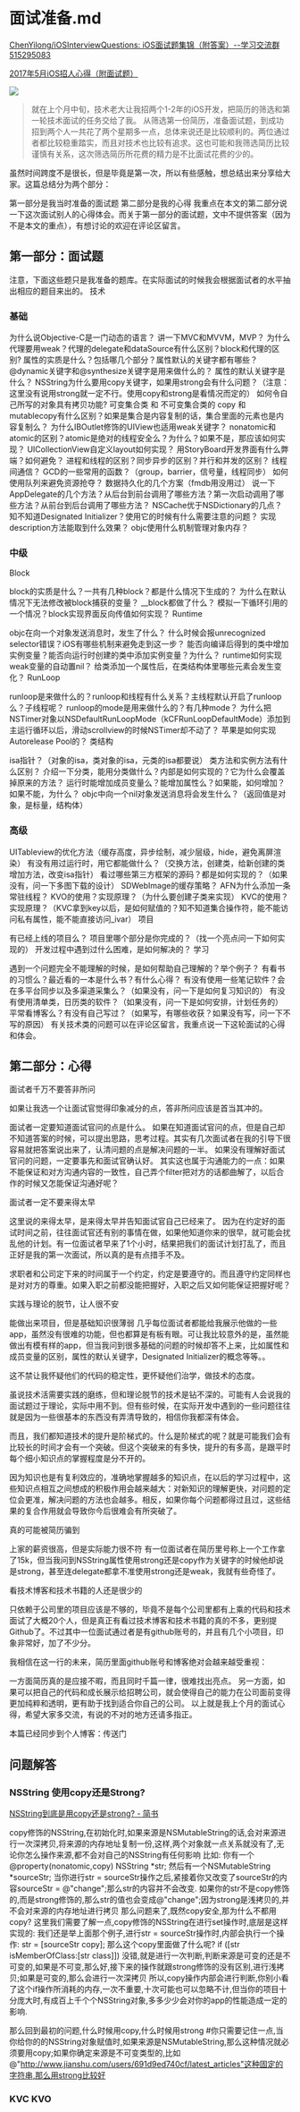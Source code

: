 
# 面试准备.md

[ChenYilong/iOSInterviewQuestions: iOS面试题集锦（附答案）--学习交流群515295083](https://github.com/ChenYilong/iOSInterviewQuestions)

[2017年5月iOS招人心得（附面试题）](http://www.jianshu.com/p/56e40ea56813)


![](http://upload-images.jianshu.io/upload_images/859001-62c64645adc0ec72.jpg?imageMogr2/auto-orient/strip%7CimageView2/2/w/1240)

>就在上个月中旬，技术老大让我招两个1-2年的iOS开发，把简历的筛选和第一轮技术面试的任务交给了我。
>从筛选第一份简历，准备面试题，到成功招到两个人一共花了两个星期多一点，总体来说还是比较顺利的。两位通过者都比较稳重踏实，而且对技术也比较有追求。这也可能和我筛选简历比较谨慎有关系，这次筛选简历所花费的精力是不比面试花费的少的。

虽然时间跨度不是很长，但是毕竟是第一次，所以有些感触，想总结出来分享给大家。这篇总结分为两个部分：

第一部分是我当时准备的面试题
第二部分是我的心得
我重点在本文的第二部分说一下这次面试别人的心得体会。而关于第一部分的面试题，文中不提供答案（因为不是本文的重点），有想讨论的欢迎在评论区留言。

## 第一部分：面试题

注意，下面这些题只是我准备的题库。在实际面试的时候我会根据面试者的水平抽出相应的题目来出的。
技术

### 基础

为什么说Objective-C是一门动态的语言？
讲一下MVC和MVVM，MVP？
为什么代理要用weak？代理的delegate和dataSource有什么区别？block和代理的区别?
属性的实质是什么？包括哪几个部分？属性默认的关键字都有哪些？@dynamic关键字和@synthesize关键字是用来做什么的？
属性的默认关键字是什么？
NSString为什么要用copy关键字，如果用strong会有什么问题？（注意：这里没有说用strong就一定不行。使用copy和strong是看情况而定的）
如何令自己所写的对象具有拷贝功能?
可变集合类 和 不可变集合类的 copy 和 mutablecopy有什么区别？如果是集合是内容复制的话，集合里面的元素也是内容复制么？
为什么IBOutlet修饰的UIView也适用weak关键字？
nonatomic和atomic的区别？atomic是绝对的线程安全么？为什么？如果不是，那应该如何实现？
UICollectionView自定义layout如何实现？
用StoryBoard开发界面有什么弊端？如何避免？
进程和线程的区别？同步异步的区别？并行和并发的区别？
线程间通信？
GCD的一些常用的函数？（group，barrier，信号量，线程同步）
如何使用队列来避免资源抢夺？
数据持久化的几个方案（fmdb用没用过）
说一下AppDelegate的几个方法？从后台到前台调用了哪些方法？第一次启动调用了哪些方法？从前台到后台调用了哪些方法？
NSCache优于NSDictionary的几点？
知不知道Designated Initializer？使用它的时候有什么需要注意的问题？
实现description方法能取到什么效果？
objc使用什么机制管理对象内存？

### 中级

Block

block的实质是什么？一共有几种block？都是什么情况下生成的？
为什么在默认情况下无法修改被block捕获的变量？ __block都做了什么？
模拟一下循环引用的一个情况？block实现界面反向传值如何实现？
Runtime

objc在向一个对象发送消息时，发生了什么？
什么时候会报unrecognized selector错误？iOS有哪些机制来避免走到这一步？
能否向编译后得到的类中增加实例变量？能否向运行时创建的类中添加实例变量？为什么？
runtime如何实现weak变量的自动置nil？
给类添加一个属性后，在类结构体里哪些元素会发生变化？
RunLoop

runloop是来做什么的？runloop和线程有什么关系？主线程默认开启了runloop么？子线程呢？
runloop的mode是用来做什么的？有几种mode？
为什么把NSTimer对象以NSDefaultRunLoopMode（kCFRunLoopDefaultMode）添加到主运行循环以后，滑动scrollview的时候NSTimer却不动了？
苹果是如何实现Autorelease Pool的？
类结构

isa指针？（对象的isa，类对象的isa，元类的isa都要说）
类方法和实例方法有什么区别？
介绍一下分类，能用分类做什么？内部是如何实现的？它为什么会覆盖掉原来的方法？
运行时能增加成员变量么？能增加属性么？如果能，如何增加？如果不能，为什么？
objc中向一个nil对象发送消息将会发生什么？（返回值是对象，是标量，结构体）
### 高级

UITableview的优化方法（缓存高度，异步绘制，减少层级，hide，避免离屏渲染）
有没有用过运行时，用它都能做什么？（交换方法，创建类，给新创建的类增加方法，改变isa指针）
看过哪些第三方框架的源码？都是如何实现的？（如果没有，问一下多图下载的设计）
SDWebImage的缓存策略？
AFN为什么添加一条常驻线程？
KVO的使用？实现原理？（为什么要创建子类来实现）
KVC的使用？实现原理？（KVC拿到key以后，是如何赋值的？知不知道集合操作符，能不能访问私有属性，能不能直接访问_ivar）
项目

有已经上线的项目么？
项目里哪个部分是你完成的？（找一个亮点问一下如何实现的）
开发过程中遇到过什么困难，是如何解决的？
学习

遇到一个问题完全不能理解的时候，是如何帮助自己理解的？举个例子？
有看书的习惯么？最近看的一本是什么书？有什么心得？
有没有使用一些笔记软件？会在多平台同步以及多渠道采集么？（如果没有，问一下是如何复习知识的）
有没有使用清单类，日历类的软件？（如果没有，问一下是如何安排，计划任务的）
平常看博客么？有没有自己写过？（如果写，有哪些收获？如果没有写，问一下不写的原因）
有关技术类的问题可以在评论区留言，我重点说一下这轮面试的心得和体会。

## 第二部分：心得

面试者千万不要答非所问

如果让我选一个让面试官觉得印象减分的点，答非所问应该是首当其冲的。

面试者一定要知道面试官问的点是什么。
如果在知道面试官问的点，但是自己却不知道答案的时候，可以提出思路，思考过程。其实有几次面试者在我的引导下很容易就把答案说出来了，认清问题的点是解决问题的一半。
如果没有理解好面试官问的问题，一定要事先和面试官确认好。
其实这也属于沟通能力的一点：如果不能保证和对方沟通内容的一致性，自己弄个filter把对方的话都曲解了，以后合作的时候又怎能保证沟通好呢？

面试者一定不要来得太早

这里说的来得太早，是来得太早并告知面试官自己已经来了。
因为在约定好的面试时间之前，往往面试官还有别的事情在做，如果他知道你来的很早，就可能会扰乱他的计划。有一位面试者早来了1个小时，结果把我们的面试计划打乱了，而且正好是我的第一次面试，所以真的是有点措手不及。

求职者和公司定下来的时间属于一个约定，约定是要遵守的。而且遵守约定同样也是对对方的尊重。如果入职之前都没能把握好，入职之后又如何能保证把握好呢？

实践与理论的脱节，让人很不安

能做出来项目，但是基础知识很薄弱
几乎每位面试者都能给我展示他做的一些app，虽然没有很难的功能，但也都算是有板有眼。可让我比较意外的是，虽然能做出有模有样的app，但当我问到很多基础的问题的时候却答不上来，比如属性和成员变量的区别，属性的默认关键字，Designated Initializer的概念等等。。

这不禁让我怀疑他们的代码的稳定性，更怀疑他们治学，做技术的态度。

虽说技术活需要实践的磨练，但和理论脱节的技术是钻不深的。可能有人会说我的面试题过于理论，实际中用不到。但有些时候，在实际开发中遇到的一些问题往往就是因为一些很基本的东西没有弄清导致的，相信你我都深有体会。

而且，我们都知道技术的提升是阶梯式的。什么是阶梯式的呢？就是可能我们会有比较长的时间才会有一个突破。但这个突破来的有多快，提升的有多高，是跟平时每个细小知识点的掌握程度是分不开的。

因为知识也是有复利效应的，准确地掌握越多的知识点，在以后的学习过程中，这些知识点相互之间想成的积极作用会越来越大：对新知识的理解更快，对问题的定位会更准，解决问题的方法也会越多。相反，如果你每个问题都得过且过，这些结果的复合作用就会导致你今后很难会有所突破了。

真的可能被简历骗到

上家的薪资很高，但是实际能力很不符
有一位面试者在简历里号称上一个工作拿了15k，但当我问到NSString属性使用strong还是copy作为关键字的时候他却说是strong，甚至连delegate都拿不准使用strong还是weak，我就有些奇怪了。

看技术博客和技术书籍的人还是很少的

只依赖于公司里的项目应该是不够的，毕竟不是每个公司里都有上乘的代码和技术
面试了大概20个人，但是真正有看过技术博客和技术书籍的真的不多，更别提Github了。不过其中一位面试通过者是有github账号的，并且有几个小项目，印象非常好，加了不少分。

我相信在这一行的未来，简历里面github账号和博客绝对会越来越受重视：

一方面简历真的是应接不暇，而且同时千篇一律，很难找出亮点。
另一方面，如果可以把自己的代码和成长展示给招聘公司，就会使得自己的能力在公司面前变得更加纯粹和透明，更有助于找到适合你自己的公司。
以上就是我上个月的面试心得，希望大家多交流，有说的不对的地方还请多指正。

本篇已经同步到个人博客：传送门






##  问题解答


### NSString 使用copy还是Strong?
[NSString到底是用copy还是strong? - 简书](http://www.jianshu.com/p/731bdaf5f123)

copy修饰的NSString,在初始化时,如果来源是NSMutableString的话,会对来源进行一次深拷贝,将来源的内存地址复制一份,这样,两个对象就一点关系就没有了,无论你怎么操作来源,都不会对自己的NSString有任何影响
比如:
你有一个@property(nonatomic,copy) NSString *str;
然后有一个NSMutableString *sourceStr;
当你进行str = sourceStr操作之后,紧接着你又改变了sourceStr的内容sourceStr = @"change";那么str的内容并不会改变. 如果你的str不是copy修饰的,而是strong修饰的,那么str的值也会变成@"change";因为strong是浅拷贝的,并不会对来源的内存地址进行拷贝
那么问题来了,既然copy安全,那为什么不都用copy?
这里我们需要了解一点,copy修饰的NSString在进行set操作时,底层是这样实现的:
我们还是举上面那个例子,进行str = sourceStr操作时,内部会执行一个操作:
str = [sourceStr copy];
那么这个copy里面做了什么呢?
if ([str isMemberOfClass:[str class]])
没错,就是进行一次判断,判断来源是可变的还是不可变的,如果是不可变,那么好,接下来的操作就跟strong修饰的没有区别,进行浅拷贝;如果是可变的,那么会进行一次深拷贝
所以,copy操作内部会进行判断,你别小看了这个if操作所消耗的内存,一次不重要,十次可能也可以忽略不计,但当你的项目十分庞大时,有成百上千个个NSString对象,多多少少会对你的app的性能造成一定的影响.

那么回到最初的问题,什么时候用copy,什么时候用strong
#你只需要记住一点,当你给你的的NSString对象赋值时,如果来源是NSMutableString,那么这种情况就必须要用copy;如果你确定来源是不可变类型的,比如@"http://www.jianshu.com/users/691d9ed740cf/latest_articles"这种固定的字符串,那么用strong比较好


### KVC KVO




